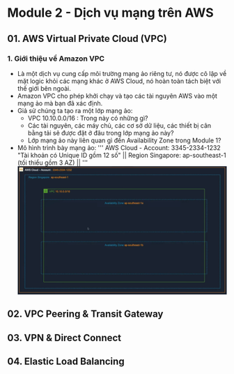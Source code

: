 # **Module 2 - Dịch vụ mạng trên AWS**
## **01. AWS Virtual Private Cloud (VPC)**
### 1. Giới thiệu về Amazon VPC 
- Là một dịch vụ cung cấp môi trường mạng ảo riêng tư, nó được cô lập về mặt logic khỏi các mạng khác ở AWS Cloud, nó hoàn toàn tách biệt với thế giới bên ngoài.
- Amazon VPC cho phép khởi chạy và tạo các tài nguyên AWS vào một mạng ảo mà bạn đã xác định. 
- Giả sử chúng ta tạo ra một lớp mạng ảo: 
    + VPC 10.10.0.0/16 : Trong này có những gì?
    + Các tài nguyên, các máy chủ, các cơ sở dữ liệu, các thiết bị cân bằng tải sẽ được đặt ở đâu trong lớp mạng ảo này?
    + Lớp mạng ảo này liên quan gì đến Availability Zone trong Module 1?
- Mô hình trình bày mạng ảo: 
'''
            AWS Cloud - Account: 3345-2334-1232 "Tài khoản có Unique ID gồm 12 số"
            ||
            Region Singapore: ap-southeast-1 (tối thiểu gồm 3 AZ)
            ||
'''
![Kiến trúc VPC cơ bản](https://github.com/DazielNguyen/AWS_FCJ_FA25_VAD_NOTES_LESSON/blob/main/Module_02/VPC%20basic.png)



## **02. VPC Peering & Transit Gateway**
## **03. VPN & Direct Connect**
## **04. Elastic Load Balancing**